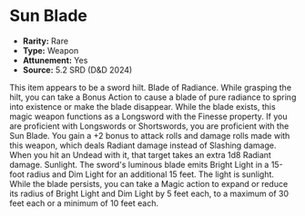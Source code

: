 # Sun Blade

- **Rarity:** Rare
- **Type:** Weapon
- **Attunement:** Yes
- **Source:** 5.2 SRD (D&D 2024)

This item appears to be a sword hilt. Blade of Radiance. While grasping the hilt, you can take a Bonus Action to cause a blade of pure radiance to spring into existence or make the blade disappear. While the blade exists, this magic weapon functions as a Longsword with the Finesse property. If you are proficient with Longswords or Shortswords, you are proficient with the Sun Blade. You gain a +2 bonus to attack rolls and damage rolls made with this weapon, which deals Radiant damage instead of Slashing damage. When you hit an Undead with it, that target takes an extra 1d8 Radiant damage. Sunlight. The sword's luminous blade emits Bright Light in a 15-foot radius and Dim Light for an additional 15 feet. The light is sunlight. While the blade persists, you can take a Magic action to expand or reduce its radius of Bright Light and Dim Light by 5 feet each, to a maximum of 30 feet each or a minimum of 10 feet each.
